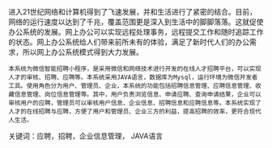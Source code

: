 进入21世纪网络和计算机得到了飞速发展，并和生活进行了紧密的结合。目前，网络的运行速度以达到了千兆，覆盖范围更是深入到生活中的脚脚落落。这就促使办公系统的发展。网上办公可以实现远程处理事务，远程提交工作和随时追踪工作的状态。网上办公系统给人们带来前所未有的体验，满足了新时代人们的办公需求，所以网上办公系统模式得到大力发展。

    本系统为微信智能招聘小程序，是采用微信和网络技术进行开发的在线人才招聘平台，可以实现人才的审核、招聘、应聘等。本系统采用JAVA语言，数据库为Mysql，运行环境为微信开发者工具。使用角色分为用户、管理员、企业，本系统的功能包括招聘信息管理、应聘信息管理、收藏信息管理、岗位信息管理等。其中，用户负责浏览信息、申请应聘、查询申请结果，企业可以审核用户的应聘，管理员可以审核用户信息、企业信息、招聘信息和应聘信息等。本系统实现了人才的在线招聘与应聘，方便了用户和管理员、企业三方的利益，提高招聘的效率，更符合现代人生活。

关键词：应聘，招聘，企业信息管理， JAVA语言
